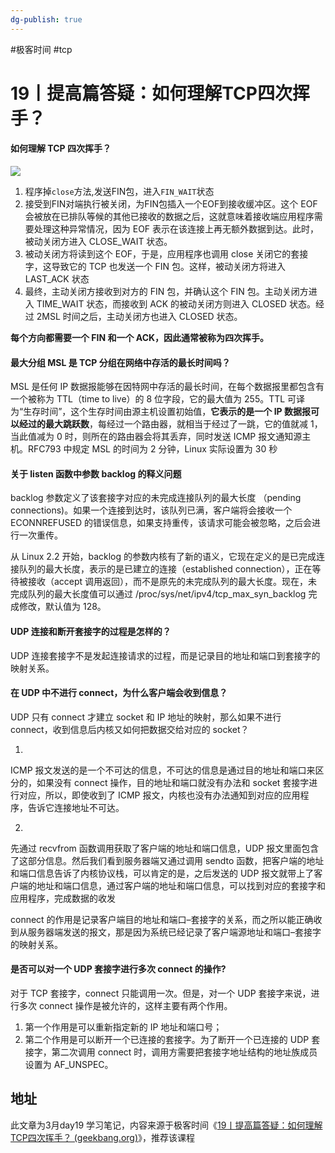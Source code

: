 ```yaml
---
dg-publish: true
---
```


#极客时间 #tcp 

# 19丨提高篇答疑：如何理解TCP四次挥手？

#### 如何理解 TCP 四次挥手？

![](Pasted%20image%2020230320231907.png)


1. 程序掉`close`方法,发送FIN包，进入`FIN_WAIT`状态
2. 接受到FIN对端执行被关闭，为FIN包插入一个EOF到接收缓冲区。这个 EOF 会被放在已排队等候的其他已接收的数据之后，这就意味着接收端应用程序需要处理这种异常情况，因为 EOF 表示在该连接上再无额外数据到达。此时，被动关闭方进入 CLOSE_WAIT 状态。
3. 被动关闭方将读到这个 EOF，于是，应用程序也调用 close 关闭它的套接字，这导致它的 TCP 也发送一个 FIN 包。这样，被动关闭方将进入 LAST_ACK 状态
4. 最终，主动关闭方接收到对方的 FIN 包，并确认这个 FIN 包。主动关闭方进入 TIME_WAIT 状态，而接收到 ACK 的被动关闭方则进入 CLOSED 状态。经过 2MSL 时间之后，主动关闭方也进入 CLOSED 状态。


**每个方向都需要一个 FIN 和一个 ACK，因此通常被称为四次挥手。**

#### 最大分组 MSL 是 TCP 分组在网络中存活的最长时间吗？

MSL 是任何 IP 数据报能够在因特网中存活的最长时间，在每个数据报里都包含有一个被称为 TTL（time to live）的 8 位字段，它的最大值为 255。TTL 可译为“生存时间”，这个生存时间由源主机设置初始值，**它表示的是一个 IP 数据报可以经过的最大跳跃数**，每经过一个路由器，就相当于经过了一跳，它的值就减 1，当此值减为 0 时，则所在的路由器会将其丢弃，同时发送 ICMP 报文通知源主机。RFC793 中规定 MSL 的时间为 2 分钟，Linux 实际设置为 30 秒

#### 关于 listen 函数中参数 backlog 的释义问题

backlog 参数定义了该套接字对应的未完成连接队列的最大长度 （pending connections)。如果一个连接到达时，该队列已满，客户端将会接收一个 ECONNREFUSED 的错误信息，如果支持重传，该请求可能会被忽略，之后会进行一次重传。

从 Linux 2.2 开始，backlog 的参数内核有了新的语义，它现在定义的是已完成连接队列的最大长度，表示的是已建立的连接（established connection），正在等待被接收（accept 调用返回），而不是原先的未完成队列的最大长度。现在，未完成队列的最大长度值可以通过 /proc/sys/net/ipv4/tcp_max_syn_backlog 完成修改，默认值为 128。


#### UDP 连接和断开套接字的过程是怎样的？

UDP 连接套接字不是发起连接请求的过程，而是记录目的地址和端口到套接字的映射关系。

#### 在 UDP 中不进行 connect，为什么客户端会收到信息？

UDP 只有 connect 才建立 socket 和 IP 地址的映射，那么如果不进行 connect，收到信息后内核又如何把数据交给对应的 socket？

1. 
ICMP 报文发送的是一个不可达的信息，不可达的信息是通过目的地址和端口来区分的，如果没有 connect 操作，目的地址和端口就没有办法和 socket 套接字进行对应，所以，即使收到了 ICMP 报文，内核也没有办法通知到对应的应用程序，告诉它连接地址不可达。

2. 
先通过 recvfrom 函数调用获取了客户端的地址和端口信息，UDP 报文里面包含了这部分信息。然后我们看到服务器端又通过调用 sendto 函数，把客户端的地址和端口信息告诉了内核协议栈，可以肯定的是，之后发送的 UDP 报文就带上了客户端的地址和端口信息，通过客户端的地址和端口信息，可以找到对应的套接字和应用程序，完成数据的收发

connect 的作用是记录客户端目的地址和端口–套接字的关系，而之所以能正确收到从服务器端发送的报文，那是因为系统已经记录了客户端源地址和端口–套接字的映射关系。

#### 是否可以对一个 UDP 套接字进行多次 connect 的操作?

对于 TCP 套接字，connect 只能调用一次。但是，对一个 UDP 套接字来说，进行多次 connect 操作是被允许的，这样主要有两个作用。

1. 第一个作用是可以重新指定新的 IP 地址和端口号；
2. 第二个作用是可以断开一个已连接的套接字。为了断开一个已连接的 UDP 套接字，第二次调用 connect 时，调用方需要把套接字地址结构的地址族成员设置为 AF_UNSPEC。


## 地址

此文章为3月day19 学习笔记，内容来源于极客时间《[19丨提高篇答疑：如何理解TCP四次挥手？ (geekbang.org)](https://time.geekbang.org/column/article/135735)》，推荐该课程

